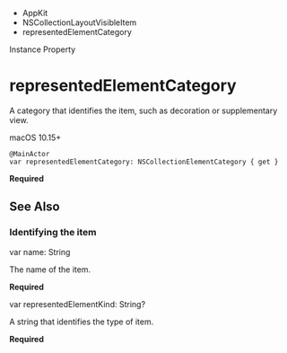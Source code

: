 

- AppKit
- NSCollectionLayoutVisibleItem
-  representedElementCategory 

Instance Property

# representedElementCategory

A category that identifies the item, such as decoration or supplementary view.

macOS 10.15+

``` source
@MainActor
var representedElementCategory: NSCollectionElementCategory { get }
```

**Required**

## See Also

### Identifying the item

var name: String

The name of the item.

**Required**

var representedElementKind: String?

A string that identifies the type of item.

**Required**

